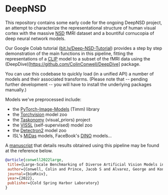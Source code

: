 # DeepNSD
 
 This repository contains some early code for the ongoing DeepNSD project, an attempt to characterize the representational structure of human visual cortex with the massive [NSD](http://naturalscenesdataset.org/) fMRI dataset and a bountiful cornucopia of deep neural network models.
 
 Our Google Colab tutorial ([bit.ly/Deep-NSD-Tutorial](https://bit.ly/Deep-NSD-Tutorial)) provides a step by step demonstration of the main functions in this pipeline, fitting the representations of a [CLIP](https://github.com/openai/CLIP) model to a subset of the fMRI data using the (DeepDive)[https://github.com/ColinConwell/DeepDive] package.
 
 You can use this codebase to quickly load (in a unified API) a number of models and their associated transforms. (Please note that -- pending further development -- you will have to install the underlying packages manually.) 
 
 Models we've preprocessed include:
 
 - the [PyTorch-Image-Models](https://github.com/rwightman/pytorch-image-models) (Timm) library
- the [Torchvision](https://pytorch.org/vision/stable/models.html) model zoo
- the [Taskonomy](http://taskonomy.stanford.edu/) (visual_priors) project
- the [VISSL](https://vissl.ai/) (self-supervised) model zoo
- the [Detectron2](https://github.com/facebookresearch/detectron2) model zoo
- ISL's [MiDas](https://github.com/isl-org/MiDaS) models, FaceBook's [DINO](https://github.com/facebookresearch/dino) models...
 
 A [manuscript](https://www.biorxiv.org/content/10.1101/2022.03.28.485868v1.abstract) that details results obtained using this pipeline may be found at the reference below.
 
 ```bibtex
@article{conwell2022large,
  title={Large-Scale Benchmarking of Diverse Artificial Vision Models in Prediction of 7T Human Neuroimaging Data},
  author={Conwell, Colin and Prince, Jacob S and Alvarez, George and Konkle, Talia},
  journal={bioRxiv},
  year={2022},
  publisher={Cold Spring Harbor Laboratory}
}
```
